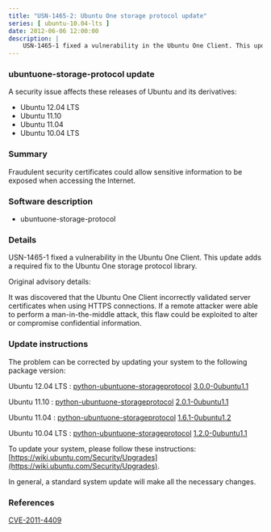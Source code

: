 ```yaml
---
title: "USN-1465-2: Ubuntu One storage protocol update"
series: [ ubuntu-10.04-lts ]
date: 2012-06-06 12:00:00
description: |
    USN-1465-1 fixed a vulnerability in the Ubuntu One Client. This update adds a required fix to the Ubuntu One storage protocol library.
--- 
```

 
### ubuntuone-storage-protocol update

A security issue affects these releases of Ubuntu and its derivatives:

* Ubuntu 12.04 LTS
* Ubuntu 11.10
* Ubuntu 11.04
* Ubuntu 10.04 LTS

### Summary

Fraudulent security certificates could allow sensitive information to be exposed when accessing the Internet.

### Software description

* ubuntuone-storage-protocol 

### Details

USN-1465-1 fixed a vulnerability in the Ubuntu One Client. This update adds a required fix to the Ubuntu One storage protocol library.

Original advisory details:

 It was discovered that the Ubuntu One Client incorrectly validated server certificates when using HTTPS connections. If a remote attacker were able to perform a man-in-the-middle attack, this flaw could be exploited to alter or compromise confidential information. 

### Update instructions

The problem can be corrected by updating your system to the following package version:

Ubuntu 12.04 LTS
 : [python-ubuntuone-storageprotocol](https://launchpad.net/ubuntu/+source/ubuntuone-storage-protocol) <span> [3.0.0-0ubuntu1.1](https://launchpad.net/ubuntu/+source/ubuntuone-storage-protocol/3.0.0-0ubuntu1.1) </span> 

Ubuntu 11.10
 : [python-ubuntuone-storageprotocol](https://launchpad.net/ubuntu/+source/ubuntuone-storage-protocol) <span> [2.0.1-0ubuntu1.1](https://launchpad.net/ubuntu/+source/ubuntuone-storage-protocol/2.0.1-0ubuntu1.1) </span> 

Ubuntu 11.04
 : [python-ubuntuone-storageprotocol](https://launchpad.net/ubuntu/+source/ubuntuone-storage-protocol) <span> [1.6.1-0ubuntu1.2](https://launchpad.net/ubuntu/+source/ubuntuone-storage-protocol/1.6.1-0ubuntu1.2) </span> 

Ubuntu 10.04 LTS
 : [python-ubuntuone-storageprotocol](https://launchpad.net/ubuntu/+source/ubuntuone-storage-protocol) <span> [1.2.0-0ubuntu1.1](https://launchpad.net/ubuntu/+source/ubuntuone-storage-protocol/1.2.0-0ubuntu1.1) </span> 

To update your system, please follow these instructions: [https://wiki.ubuntu.com/Security/Upgrades](https://wiki.ubuntu.com/Security/Upgrades).

In general, a standard system update will make all the necessary changes. 

### References

 [CVE-2011-4409](http://people.ubuntu.com/~ubuntu-security/cve/CVE-2011-4409)
 
